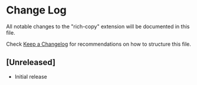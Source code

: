 # Change Log

All notable changes to the "rich-copy" extension will be documented in this file.

Check [Keep a Changelog](http://keepachangelog.com/) for recommendations on how to structure this file.

## [Unreleased]

- Initial release